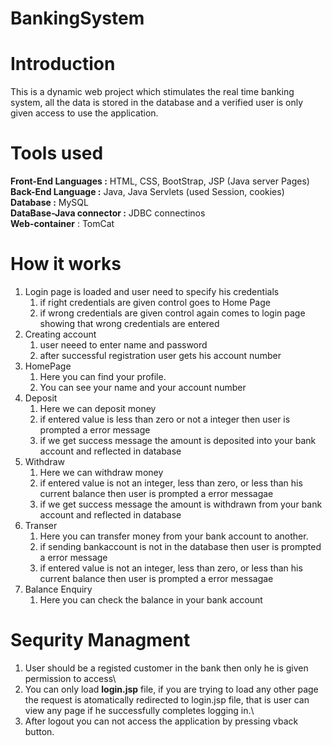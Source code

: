 # BankingSystem

# Introduction

This is a dynamic web project which stimulates the real time banking system, all the data is stored in the database and a verified user is only given access to use the application.

# Tools used

**Front-End Languages :** HTML, CSS, BootStrap, JSP (Java server Pages)\
**Back-End Language :** Java, Java Servlets (used Session, cookies)\
**Database :** MySQL\
**DataBase-Java connector :** JDBC connectinos\
**Web-container** : TomCat

# How it works

1. Login page is loaded and user need to specify his credentials
    1. if right credentials are given control goes to Home Page
    1. if wrong credentials are given control again comes to login page showing that wrong credentials are entered
1. Creating account
    1. user neeed to enter name and password
    1. after successful registration user gets his account number
1. HomePage
    1. Here you can find your profile.
    2. You can see your name and your account number
1. Deposit
    1. Here we can deposit money
    1. if entered value is less than zero or not a integer then user is prompted a error message
    1. if we get success message the amount is deposited into your bank account and reflected in database
1. Withdraw
    1. Here we can withdraw money
    1. if entered value is not an integer, less than zero, or less than his current balance then user is prompted a error messagae
    1. if we get success message the amount is withdrawn from your bank account and reflected in database
1. Transer
    1. Here you can transfer money from your bank account to another.
    1. if sending bankaccount is not in the database then user is prompted a error message
    1. if entered value is not an integer, less than zero, or less than his current balance then user is prompted a error messagae
1. Balance Enquiry
    1. Here you can check the balance in your bank account

# Sequrity Managment

1. User should be a registed customer in the bank then only he is given permission to access\
1. You can only load **login.jsp** file, if you are trying to load any other page the request is atomatically redirected to login.jsp file, that is user can view any page if he successfully completes logging in.\
1. After logout you can not access the application by pressing vback button.



